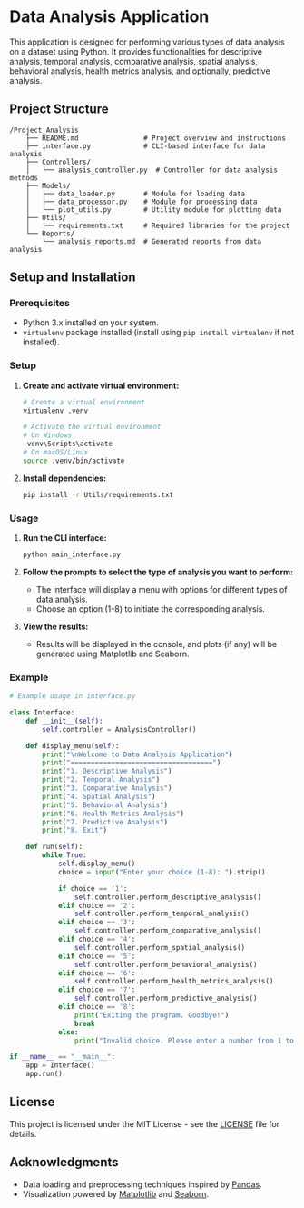 # Data Analysis Application

This application is designed for performing various types of data analysis on a dataset using Python. It provides functionalities for descriptive analysis, temporal analysis, comparative analysis, spatial analysis, behavioral analysis, health metrics analysis, and optionally, predictive analysis.

## Project Structure

```
/Project_Analysis
    ├── README.md                # Project overview and instructions
    ├── interface.py             # CLI-based interface for data analysis
    ├── Controllers/
    │   └── analysis_controller.py  # Controller for data analysis methods
    ├── Models/
    │   ├── data_loader.py       # Module for loading data
    │   ├── data_processor.py    # Module for processing data
    │   └── plot_utils.py        # Utility module for plotting data
    ├── Utils/
    │   └── requirements.txt     # Required libraries for the project
    └── Reports/
        └── analysis_reports.md  # Generated reports from data analysis
```

## Setup and Installation

### Prerequisites

- Python 3.x installed on your system.
- `virtualenv` package installed (install using `pip install virtualenv` if not installed).

### Setup

1. **Create and activate virtual environment:**

   ```bash
   # Create a virtual environment
   virtualenv .venv

   # Activate the virtual environment
   # On Windows
   .venv\Scripts\activate
   # On macOS/Linux
   source .venv/bin/activate
   ```

2. **Install dependencies:**

   ```bash
   pip install -r Utils/requirements.txt
   ```

### Usage

1. **Run the CLI interface:**

   ```bash
   python main_interface.py
   ```

2. **Follow the prompts to select the type of analysis you want to perform:**

   - The interface will display a menu with options for different types of data analysis.
   - Choose an option (1-8) to initiate the corresponding analysis.

3. **View the results:**

   - Results will be displayed in the console, and plots (if any) will be generated using Matplotlib and Seaborn.

### Example

```python
# Example usage in interface.py

class Interface:
    def __init__(self):
        self.controller = AnalysisController()

    def display_menu(self):
        print("\nWelcome to Data Analysis Application")
        print("===================================")
        print("1. Descriptive Analysis")
        print("2. Temporal Analysis")
        print("3. Comparative Analysis")
        print("4. Spatial Analysis")
        print("5. Behavioral Analysis")
        print("6. Health Metrics Analysis")
        print("7. Predictive Analysis")
        print("8. Exit")

    def run(self):
        while True:
            self.display_menu()
            choice = input("Enter your choice (1-8): ").strip()

            if choice == '1':
                self.controller.perform_descriptive_analysis()
            elif choice == '2':
                self.controller.perform_temporal_analysis()
            elif choice == '3':
                self.controller.perform_comparative_analysis()
            elif choice == '4':
                self.controller.perform_spatial_analysis()
            elif choice == '5':
                self.controller.perform_behavioral_analysis()
            elif choice == '6':
                self.controller.perform_health_metrics_analysis()
            elif choice == '7':
                self.controller.perform_predictive_analysis()
            elif choice == '8':
                print("Exiting the program. Goodbye!")
                break
            else:
                print("Invalid choice. Please enter a number from 1 to 8.")

if __name__ == "__main__":
    app = Interface()
    app.run()
```

## License

This project is licensed under the MIT License - see the [LICENSE](LICENSE) file for details.

## Acknowledgments

- Data loading and preprocessing techniques inspired by [Pandas](https://pandas.pydata.org/).
- Visualization powered by [Matplotlib](https://matplotlib.org/) and [Seaborn](https://seaborn.pydata.org/).
